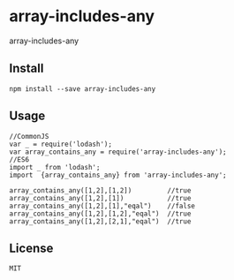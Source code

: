 # array-includes-any

array-includes-any

## Install

```
npm install --save array-includes-any
```

## Usage

```
//CommonJS
var _ = require('lodash');
var array_contains_any = require('array-includes-any');
//ES6
import _ from 'lodash';
import  {array_contains_any} from 'array-includes-any';

array_contains_any([1,2],[1,2])         //true
array_contains_any([1,2],[1])           //true
array_contains_any([1,2],[1],"eqal")    //false
array_contains_any([1,2],[1,2],"eqal")  //true
array_contains_any([1,2],[2,1],"eqal")  //true
```

## License

```
MIT
```
